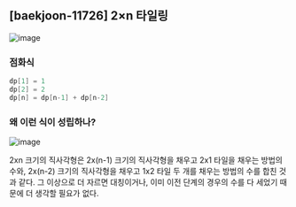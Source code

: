 ## [baekjoon-11726] 2×n 타일링

![image](https://user-images.githubusercontent.com/22045163/98793167-dedae780-244a-11eb-908a-c105ebdaffd7.png)

### 점화식

```java
dp[1] = 1
dp[2] = 2
dp[n] = dp[n-1] + dp[n-2]
```

### 왜 이런 식이 성립하나?

![image](https://user-images.githubusercontent.com/22045163/98794521-7f7dd700-244c-11eb-994b-0364be020798.png)

2xn 크기의 직사각형은 2x(n-1) 크기의 직사각형을 채우고 2x1 타일을 채우는 방법의 수와, 
2x(n-2) 크기의 직사각형을 채우고 1x2 타일 두 개를 채우는 방법의 수를 합친 것과 같다.
그 이상으로 더 자르면 대칭이거나, 이미 이전 단계의 경우의 수를 다 세었기 때문에 더 생각할 필요가 없다.
